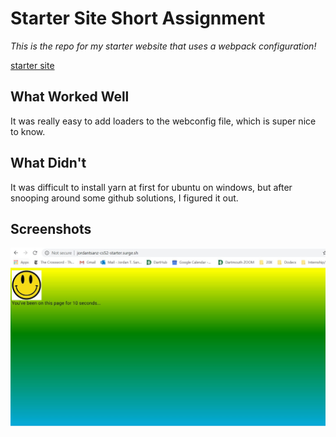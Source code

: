 # Starter Site Short Assignment

*This is the repo for my starter website that uses a webpack configuration!*

[starter site](http://jordantsanz-cs52-starter.surge.sh/)

## What Worked Well
It was really easy to add loaders to the webconfig file, which is super nice to know. 

## What Didn't
It was difficult to install yarn at first for ubuntu on windows, but after snooping around some github solutions, I figured it out.

## Screenshots
![final site](src/img/screenshot.jpg)
